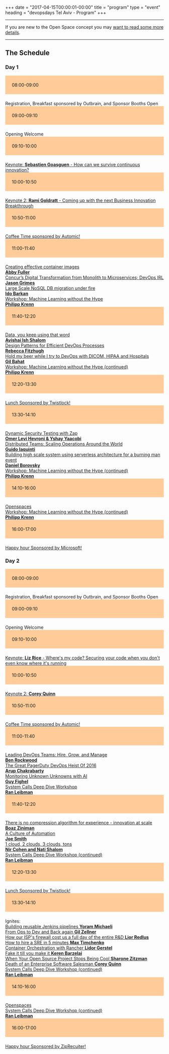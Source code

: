 +++
date = "2017-04-15T00:00:01-00:00"
title = "program"
type = "event"
heading = "devopsdays Tel Aviv - Program"
+++

<style type="text/css">
.box-grey{padding:1.5em;margin-bottom:1.5em;background:#e7e3e3}
.box-lightorange{padding:1.5em;margin-bottom:1.5em;background:#ffcc99}
.centerstyle {text-align:center;}
</style>


<div class = "row">
  <div class = "col-md-10">
    <hr />
    If you are new to the Open Space concept you may <a href="/pages/open-space-format">want to read some more details</a>.
    <hr />
  </div>
</div>

<div class = "row">
  <div class = "col-md-12">
    <h2>The Schedule</h2>
  </div>
</div>


<div class = "row">
  <div class = "col-md-12">
    <h3>Day 1</h3>
  </div>
</div>
<!-- this div is repeated for each timeslot -->
<div class = "row">
  <div class = "box-lightorange col-md-2 col-md-offset-0">
    <time>08:00-09:00</time>
  </div>
  <div class = "col-md-8 col-md-offset-2 box">
    Registration, Breakfast sponsored by Outbrain, and Sponsor Booths Open
  </div>
</div> <!-- end timeslot div -->
<!-- this div is repeated for each timeslot -->
<div class = "row">
  <div class = "box-lightorange col-md-2 col-md-offset-0">
    <time>09:00-09:10</time>
  </div>
  <div class = "col-md-8 col-md-offset-2 box">
    Opening Welcome <br />
    
  </div>
</div> <!-- end timeslot div -->
<!-- this div is repeated for each timeslot -->
<div class = "row">
  <div class = "box-lightorange col-md-2 col-md-offset-0">
    <time>09:10-10:00</time>
  </div>
  <div class = "col-md-8 col-md-offset-2 box">
    <a href="/events/2017-tel-aviv/program/sebastien-goasguen">Keynote: <strong>Sebastien Goasguen</strong> - How can we survive continuous innovation?</a>
  </div>
</div> <!-- end timeslot div -->
<!-- this div is repeated for each timeslot -->
<div class = "row">
  <div class = "box-lightorange col-md-2 col-md-offset-0">
    <time>10:00-10:50</time>
  </div>
  <div class = "col-md-8 col-md-offset-2 box">
    <a href="/events/2017-tel-aviv/program/rami-goldratt">Keynote 2: <strong>Rami Goldratt</strong> - Coming up with the next Business Innovation Breakthrough</a>
  </div>
</div> <!-- end timeslot div -->
<!-- this div is repeated for each timeslot -->
<div class = "row">
  <div class = "box-lightorange col-md-2 col-md-offset-0">
    <time>10:50-11:00</time>
  </div>
  <div class = "col-md-8 col-md-offset-2 box">
    <a href="http://automic.com">Coffee Time sponsored by Automic!</a>
  </div>
</div> <!-- end timeslot div -->
<!-- this div is repeated for each timeslot -->
<div class = "row">
  <div class = "box-lightorange col-md-2 col-md-offset-0">
    <time>11:00-11:40</time>
  </div>
  <div class = "col-md-2 col-md-offset-0 box">
    <a href="/events/2017-tel-aviv/program/abby-fuller">Creating effective container images <br/> <strong>Abby Fuller</strong></a></div>
  <div class = "col-md-2 col-md-offset-3 box">
    <a href="/events/2017-tel-aviv/program/jason-grimes">Concur’s Digital Transformation from Monolith to Microservices; DevOps IRL <br/> <strong>Jason Grimes</strong></a></div>
  <div class = "col-md-2 col-md-offset-6 box">
    <a href="/events/2017-tel-aviv/program/ido-barkan">Large Scale NoSQL DB migration under fire <br/> <strong>Ido Barkan</strong>  </a></div>
  <div class = "col-md-2 col-md-offset-9 box">
    <a href="/events/2017-tel-aviv/program/phillip-krenn">Workshop: Machine Learning without the Hype <br/> <strong>Philipp Krenn</strong></a></div>
</div> <!-- end timeslot div -->
<!-- this div is repeated for each timeslot -->
<div class = "row">
  <div class = "box-lightorange col-md-2 col-md-offset-0">
    <time>11:40-12:20</time>
  </div>
  <div class = "col-md-2 col-md-offset-0 box">
    <a href="/events/2017-tel-aviv/program/avishai-ish-shalom">Data, you keep using that word <br><strong>Avishai Ish Shalom</strong></a></div>
  <div class = "col-md-2 col-md-offset-3 box">
    <a href="/events/2017-tel-aviv/program/rebecca-fitzhugh">Design Patterns for Efficient DevOps Processes <br/> <strong>Rebecca Fitzhugh</strong></a></div>
  <div class = "col-md-2 col-md-offset-6 box">
    <a href="/events/2017-tel-aviv/program/gil-bahat">Hold my beer while I try to DevOps with DICOM, HIPAA and Hospitals <br/> <strong>Gil Bahat</strong></a></div>
  <div class = "col-md-2 col-md-offset-9 box">
    <a href="/events/2017-tel-aviv/program/phillip-krenn">Workshop: Machine Learning without the Hype (continued) <br/> <strong>Philipp Krenn</strong></a></div>
</div> <!-- end timeslot div -->
<!-- this div is repeated for each timeslot -->
<div class = "row">
  <div class = "box-lightorange col-md-2 col-md-offset-0">
    <time>12:20-13:30</time>
  </div>
  <div class = "col-md-8 col-md-offset-2 box">
    <a href="https://www.twistlock.com/">Lunch Sponsored by Twistlock!</a>
  </div>
</div> <!-- end timeslot div -->
<!-- this div is repeated for each timeslot -->
<div class = "row">
  <div class = "box-lightorange col-md-2 col-md-offset-0">
    <time>13:30-14:10</time>
  </div>
  <div class = "col-md-2 col-md-offset-0 box">
    <a href="/events/2017-tel-aviv/program/yshay-yaacobi">Dynamic Security Testing with Zap <br/> <strong>Omer Levi Hevroni & Yshay Yaacobi</strong></a></div>
  <div class = "col-md-2 col-md-offset-3 box">
    <a href="/events/2017-tel-aviv/program/guido-laquinti">Distributed Teams: Scaling Operations Around the World <br/> <strong>Guido Iaquinti</strong></a></div>
  <div class = "col-md-2 col-md-offset-6 box">
    <a href="/events/2017-tel-aviv/program/daniel-borovsky">Building high scale system using serverless architecture for a burning man event <br/> <strong>Daniel Borovsky</strong></a></div>
  <div class = "col-md-2 col-md-offset-9 box">
    <a href="/events/2017-tel-aviv/program/phillip-krenn">Workshop: Machine Learning without the Hype (continued) <br/> <strong>Philipp Krenn</strong></a></div>
</div> <!-- end timeslot div -->
<!-- this div is repeated for each timeslot -->
<div class = "row">
  <div class = "box-lightorange col-md-2 col-md-offset-0">
    <time>14:10-16:00</time>
  </div>
  <div class = "col-md-2 col-md-offset-0 box">
    <a href="/pages/open-space-format">Openspaces</a></div>
  <div class = "col-md-2 col-md-offset-3 box">
     </div>
  <div class = "col-md-2 col-md-offset-6 box">
     </div>
  <div class = "col-md-2 col-md-offset-8 box">
    <a href="/events/2017-tel-aviv/program/phillip-krenn">Workshop: Machine Learning without the Hype (continued) <br/> <strong>Philipp Krenn</strong></a></div>
</div> <!-- end timeslot div -->
<!-- this div is repeated for each timeslot -->
<div class = "row">
  <div class = "box-lightorange col-md-2 col-md-offset-0">
    <time>16:00-17:00</time>
  </div>
  <div class = "col-md-8 col-md-offset-2 box">
    <a href="http://www.microsoft.com/">Happy hour Sponsored by Microsoft!</a>
  </div>
</div> <!-- end timeslot div -->
<!-- end day 1 -->

<div class = "row">
  <div class = "col-md-12">
    <h3>Day 2</h3>
  </div>
</div>
<!-- this div is repeated for each timeslot -->
<div class = "row">
  <div class = "box-lightorange col-md-2 col-md-offset-0">
    <time>08:00-09:00</time>
  </div>
  <div class = "col-md-8 col-md-offset-2 box">
    Registration, Breakfast sponsored by Outbrain, and Sponsor Booths Open
  </div>
</div> <!-- end timeslot div -->
<!-- this div is repeated for each timeslot -->
<div class = "row">
  <div class = "box-lightorange col-md-2 col-md-offset-0">
    <time>09:00-09:10</time>
  </div>
  <div class = "col-md-8 col-md-offset-2 box">
    Opening Welcome <br />

  </div>
</div> <!-- end timeslot div -->
<!-- this div is repeated for each timeslot -->
<div class = "row">
  <div class = "box-lightorange col-md-2 col-md-offset-0">
    <time>09:10-10:00</time>
  </div>
  <div class = "col-md-8 col-md-offset-2 box">
    <a href="/events/2017-tel-aviv/program/liz-rice">Keynote: <strong>Liz Rice</strong> - Where's my code? Securing your code when you don't even know where it's running</a>
  </div>
</div> <!-- end timeslot div -->
<!-- this div is repeated for each timeslot -->
<div class = "row">
  <div class = "box-lightorange col-md-2 col-md-offset-0">
    <time>10:00-10:50</time>
  </div>
  <div class = "col-md-8 col-md-offset-2 box">
    <a href="/events/2017-tel-aviv/program/corey-quinn">Keynote 2: <strong>Corey Quinn</strong></a>
  </div>
</div> <!-- end timeslot div -->
<!-- this div is repeated for each timeslot -->
<div class = "row">
  <div class = "box-lightorange col-md-2 col-md-offset-0">
    <time>10:50-11:00</time>
  </div>
  <div class = "col-md-8 col-md-offset-2 box">
    <a href="http://automic.com">Coffee Time sponsored by Automic!</a>
  </div>
</div> <!-- end timeslot div -->
<!-- this div is repeated for each timeslot -->
<div class = "row">
  <div class = "box-lightorange col-md-2 col-md-offset-0">
    <time>11:00-11:40</time>
  </div>
  <div class = "col-md-2 col-md-offset-0 box">
    <a href="/events/2017-tel-aviv/program/ben-rockwood">Leading DevOps Teams: Hire, Grow, and Manage <br><strong>Ben Rockwood</strong></a></div>
  <div class = "col-md-2 col-md-offset-3 box">
    <a href="/events/2017-tel-aviv/program/arup-chakrabaty">The Great PagerDuty DevOps Heist Of 2016 <br/> <strong>Arup Chakrabarty</strong></a></div>
  <div class = "col-md-2 col-md-offset-6 box">
    <a href="/events/2017-tel-aviv/program/guy-fighel">Monitoring Unknown Unknowns with AI <br/> <strong>Guy Fighel</strong></a></div>
  <div class = "col-md-2 col-md-offset-8 box">
    <a href="/events/2017-tel-aviv/program/ran-leibman">System Calls Deep Dive Workshop <br/> <strong>Ran Leibman</strong></a></div>
</div> <!-- end timeslot div -->
<!-- this div is repeated for each timeslot -->
<div class = "row">
  <div class = "box-lightorange col-md-2 col-md-offset-0">
    <time>11:40-12:20</time>
  </div>
  <div class = "col-md-2 col-md-offset-0 box">
    <a href="/events/2017-tel-aviv/program/boaz-ziniman">There is no compression algorithm for experience - innovation at scale <br><strong>Boaz Ziniman</strong></a></div>
  <div class = "col-md-2 col-md-offset-3 box">
    <a href="/events/2017-tel-aviv/program/joe-smith">A Culture of Automation <br/> <strong>Joe Smith</strong></a></div>
  <div class = "col-md-2 col-md-offset-6 box">
    <a href="/events/2017-tel-aviv/program/">1 cloud, 2 clouds, 3 clouds, tons <br/> <strong>Nir Cohen and Nati Shalom</strong></a></div>
  <div class = "col-md-2 col-md-offset-8 box">
    <a href="/events/2017-tel-aviv/program/ran-leibman">System Calls Deep Dive Workshop (continued) <br/> <strong>Ran Leibman</strong></a></div>
</div> <!-- end timeslot div -->
<!-- this div is repeated for each timeslot -->
<div class = "row">
  <div class = "box-lightorange col-md-2 col-md-offset-0">
    <time>12:20-13:30</time>
  </div>
  <div class = "col-md-8 col-md-offset-2 box">
    <a href="https://www.twistlock.com/">Lunch Sponsored by Twistlock!</a>
  </div>
</div> <!-- end timeslot div -->
<!-- this div is repeated for each timeslot -->
<div class = "row">
  <div class = "box-lightorange col-md-2 col-md-offset-0">
    <time>13:30-14:10</time>
  </div>
  <div class = "col-md-6 col-md-offset-2 box">
    Ignites: <br/>
    <a href="/events/2017-tel-aviv/program/yoram-michaeli">Building reusable Jenkins pipelines <strong>Yoram Michaeli</strong></a><br/>
    <a href="/events/2017-tel-aviv/program/gil-zellner">From Ops to Dev and Back again <strong>Gil Zellner</strong></a><br/>
    <a href="/events/2017-tel-aviv/program/lior-redlus">How our ISP's firewall cost us a full day of the entire R&D <strong>Lior Redlus</strong></a><br/>
    <a href="/events/2017-tel-aviv/program/max-timchenko">How to hire a SRE in 5 minutes <strong>Max Timchenko</strong> </a><br/>
    <a href="/events/2017-tel-aviv/program/lidor-gerstel">Container Orchestration with Rancher <strong>Lidor Gerstel</strong> </a><br/>
    <a href="/events/2017-tel-aviv/program/keren-barzelai">Fake it till you make it <strong>Keren Barzelai</strong> </a><br/>
    <a href="/events/2017-tel-aviv/program/sharone-zitzman">When Your Open Source Project Stops Being Cool <strong>Sharone Zitzman</strong> </a><br/>
    <a href="/events/2017-tel-aviv/program/corey-quinn">Death of an Enterprise Software Salesman <strong>Corey Quinn</strong> </a>
    </div>
  <div class = "col-md-2 col-md-offset-8 box">
    <a href="/events/2017-tel-aviv/program/ran-leibman">System Calls Deep Dive Workshop (continued) <br/> <strong>Ran Leibman</strong></a></div>
</div> <!-- end timeslot div -->
<!-- this div is repeated for each timeslot -->
<div class = "row">
  <div class = "box-lightorange col-md-2 col-md-offset-0">
    <time>14:10-16:00</time>
  </div>
  <div class = "col-md-2 col-md-offset-0 box">
    <a href="/pages/open-space-format">Openspaces</a></div>
  <div class = "col-md-2 col-md-offset-3 box">
     </div>
  <div class = "col-md-2 col-md-offset-6 box">
     </div>
  <div class = "col-md-2 col-md-offset-8 box">
    <a href="/events/2017-tel-aviv/program/ran-leibman">System Calls Deep Dive Workshop (continued) <br/> <strong>Ran Leibman</strong></a></div>
</div> <!-- end timeslot div -->
<!-- this div is repeated for each timeslot -->
<div class = "row">
  <div class = "box-lightorange col-md-2 col-md-offset-0">
    <time>16:00-17:00</time>
  </div>
  <div class = "col-md-8 col-md-offset-2 box">
    <a href="http://www.ziprecruiter.com/">Happy hour Sponsored by ZipRecuiter!</a>
  </div>
</div> <!-- end timeslot div -->
<!-- end day 2 -->
